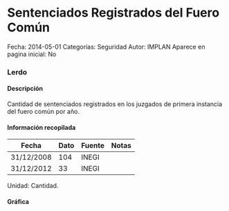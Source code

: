 Sentenciados Registrados del Fuero Común
=====

Fecha: 2014-05-01
Categorías: Seguridad
Autor: IMPLAN
Aparece en pagina inicial: No

### Lerdo

#### Descripción

Cantidad de sentenciados registrados en los juzgados de primera instancia del fuero común por año.

#### Información recopilada

<table class="table table-hover table-bordered matriz">
  <thead>
    <tr><th>Fecha</th><th>Dato</th><th>Fuente</th><th>Notas</th></tr>
  </thead>
  <tbody>
    <tr><td class="centrado">31/12/2008</td><td class="derecha">104</td><td>INEGI</td><td></td></tr>
    <tr><td class="centrado">31/12/2012</td><td class="derecha">33</td><td>INEGI</td><td></td></tr>
  </tbody>
</table>

Unidad: Cantidad.

#### Gráfica

<div id="Morriseqstttpz" class="grafica"></div>
  <!-- JAVASCRIPT DE LA GRAFICA EN Morriseqstttpz -->
  <script>
  new Morris.Line({
    element: 'Morriseqstttpz',
    data: [
      { fecha: '2008-12-31', dato: 104 },
      { fecha: '2012-12-31', dato: 33 }
    ],
    xkey: 'fecha',
    ykeys: ['dato'],
    labels: ['Dato'],
    lineColors: ['#FF5B02'],
    xLabelFormat: function(d) {
      return d.getDate()+'/'+(d.getMonth()+1)+'/'+d.getFullYear();
    },
    dateFormat: function (ts) {
      var d = new Date(ts);
      return d.getDate() + '/' + (d.getMonth() + 1) + '/' + d.getFullYear();
    }
  });
  </script>
